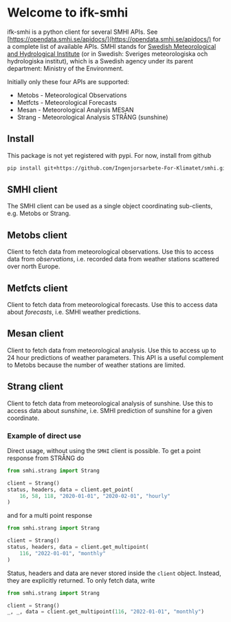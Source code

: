 # Welcome to ifk-smhi

ifk-smhi is a python client for several SMHI APIs.
See [https://opendata.smhi.se/apidocs/](https://opendata.smhi.se/apidocs/)
for a complete list of available APIs.
SMHI stands for [Swedish Meteorological and Hydrological Institute](https://www.smhi.se/)
(or in Swedish: Sveriges meteorologiska och hydrologiska institut),
which is a Swedish agency under its parent department: Ministry of the Environment.

Initially only these four APIs are supported:

- Metobs - Meteorological Observations
- Metfcts - Meteorological Forecasts
- Mesan - Meteorological Analysis MESAN
- Strang - Meteorological Analysis STRÅNG (sunshine)

## Install

This package is not yet registered with pypi. For now, install from github

```bash
pip install git+https://github.com/Ingenjorsarbete-For-Klimatet/smhi.git@main
```

## SMHI client

The SMHI client can be used as a single object coordinating sub-clients,
e.g. Metobs or Strang.

## Metobs client

Client to fetch data from meteorological observations.
Use this to access data from _observations_,
i.e. recorded data from weather stations scattered over north Europe.

## Metfcts client

Client to fetch data from meteorological forecasts.
Use this to access data about _forecasts_, i.e. SMHI weather predictions.

## Mesan client

Client to fetch data from meteorological analysis.
Use this to access up to 24 hour predictions of weather parameters.
This API is a useful complement to Metobs because the number of weather
stations are limited.

## Strang client

Client to fetch data from meteorological analysis of sunshine.
Use this to access data about _sunshine_,
i.e. SMHI prediction of sunshine for a given coordinate.

### Example of direct use

Direct usage, without using the `SMHI` client is possible. To get
a point response from STRÅNG do

```python
from smhi.strang import Strang

client = Strang()
status, headers, data = client.get_point(
    16, 58, 118, "2020-01-01", "2020-02-01", "hourly"
)
```

and for a multi point response

```python
from smhi.strang import Strang

client = Strang()
status, headers, data = client.get_multipoint(
    116, "2022-01-01", "monthly"
)
```

Status, headers and data are never stored inside the `client` object.
Instead, they are explicitly returned.
To only fetch data, write

```python
from smhi.strang import Strang

client = Strang()
_, _, data = client.get_multipoint(116, "2022-01-01", "monthly")
```
